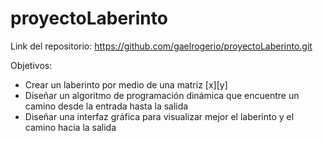 # proyectoLaberinto

Link del repositorio: https://github.com/gaelrogerio/proyectoLaberinto.git 

Objetivos:
 - Crear un laberinto por medio de una matriz [x][y]
 - Diseñar un algoritmo de programación dinámica que encuentre un camino desde la entrada hasta la salida
 - Diseñar una interfaz gráfica para visualizar mejor el laberinto y el camino hacia la salida
